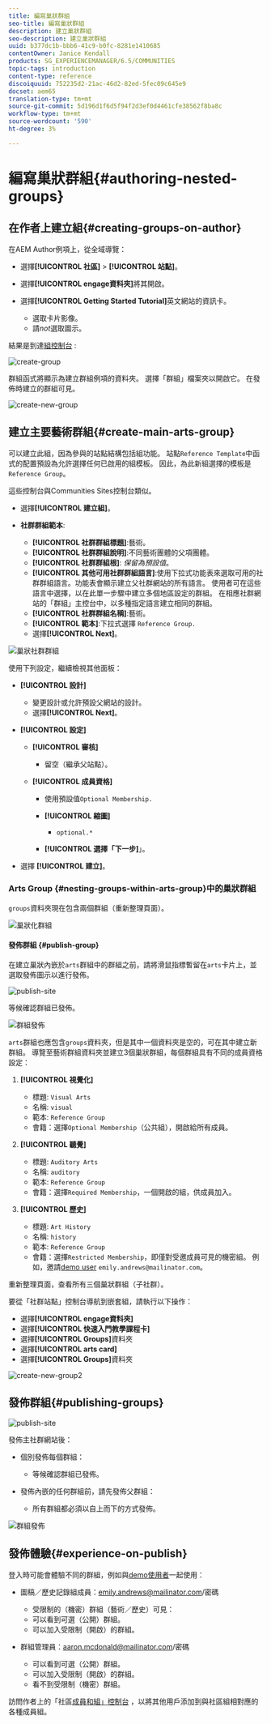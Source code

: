 ```yaml
---
title: 編寫巢狀群組
seo-title: 編寫巢狀群組
description: 建立巢狀群組
seo-description: 建立巢狀群組
uuid: b377dc1b-bbb6-41c9-b0fc-8281e1410685
contentOwner: Janice Kendall
products: SG_EXPERIENCEMANAGER/6.5/COMMUNITIES
topic-tags: introduction
content-type: reference
discoiquuid: 752235d2-21ac-46d2-82ed-5fec09c645e9
docset: aem65
translation-type: tm+mt
source-git-commit: 5d196d1f6d5f94f2d3ef0d4461cfe38562f8ba8c
workflow-type: tm+mt
source-wordcount: '590'
ht-degree: 3%

---
```



# 編寫巢狀群組{#authoring-nested-groups}

## 在作者上建立組{#creating-groups-on-author}

在AEM Author例項上，從全域導覽：

* 選擇&#x200B;**[!UICONTROL 社區]** > **[!UICONTROL 站點]**。
* 選擇&#x200B;**[!UICONTROL engage資料夾]**&#x200B;將其開啟。
* 選擇&#x200B;**[!UICONTROL Getting Started Tutorial]**&#x200B;英文網站的資訊卡。

   * 選取卡片影像。
   * 請&#x200B;*not*&#x200B;選取圖示。

結果是到達[組控制台](/help/communities/groups.md) :

![create-group](assets/create-group.png)

群組函式將顯示為建立群組例項的資料夾。 選擇「群組」檔案夾以開啟它。 在發佈時建立的群組可見。

![create-new-group](assets/create-new-group.png)

## 建立主要藝術群組{#create-main-arts-group}

可以建立此組，因為參與的站點結構包括組功能。 站點`Reference Template`中函式的配置預設為允許選擇任何已啟用的組模板。 因此，為此新組選擇的模板是`Reference Group`。

這些控制台與Communities Sites控制台類似。

* 選擇&#x200B;**[!UICONTROL 建立組]**。

* **社群群組範本**:

   * **[!UICONTROL 社群群組標題]**:藝術。
   * **[!UICONTROL 社群群組說明]**:不同藝術團體的父項團體。
   * **[!UICONTROL 社群群組根]**: *保留為預設值*。
   * **[!UICONTROL 其他可用社群群組語言]**:使用下拉式功能表來選取可用的社群群組語言。功能表會顯示建立父社群網站的所有語言。 使用者可在這些語言中選擇，以在此單一步驟中建立多個地區設定的群組。 在相應社群網站的「群組」主控台中，以多種指定語言建立相同的群組。
   * **[!UICONTROL 社群群組名稱]**:藝術。
   * **[!UICONTROL 範本]**:下拉式選擇  `Reference Group.`
   * 選擇&#x200B;**[!UICONTROL Next]**。

![巢狀社群群組](assets/parent-to-nestedgroup.png)

使用下列設定，繼續檢視其他面板：

* **[!UICONTROL 設計]**

   * 變更設計或允許預設父網站的設計。
   * 選擇&#x200B;**[!UICONTROL Next]**。

* **[!UICONTROL 設定]**

   * **[!UICONTROL 審核]**

      * 留空（繼承父站點）。
   * **[!UICONTROL 成員資格]**

      * 使用預設值`Optional Membership.`

      * **[!UICONTROL 縮圖]**
         * `optional.*`
      * **[!UICONTROL 選擇「下一步]**」。



* 選擇 **[!UICONTROL 建立]**。

### Arts Group {#nesting-groups-within-arts-group}中的巢狀群組

`groups`資料夾現在包含兩個群組（重新整理頁面）。

![巢狀化群組](assets/create-community-group.png)

#### 發佈群組 {#publish-group}

在建立巢狀內嵌於`arts`群組中的群組之前，請將滑鼠指標暫留在`arts`卡片上，並選取發佈圖示以進行發佈。

![publish-site](assets/publish-site.png)

等候確認群組已發佈。

![群組發佈](assets/group-published.png)

`arts`群組也應包含`groups`資料夾，但是其中一個資料夾是空的，可在其中建立新群組。 導覽至藝術群組資料夾並建立3個巢狀群組，每個群組具有不同的成員資格設定：

1. **[!UICONTROL 視覺化]**

   * 標題: `Visual Arts`
   * 名稱: `visual`
   * 範本: `Reference Group`
   * 會籍：選擇`Optional Membership`（公共組），開啟給所有成員。

1. **[!UICONTROL 聽覺]**

   * 標題: `Auditory Arts`
   * 名稱: `auditory`
   * 範本: `Reference Group`
   * 會籍：選擇`Required Membership`，一個開啟的組，供成員加入。

1. **[!UICONTROL 歷史]**

   * 標題: `Art History`
   * 名稱: `history`
   * 範本: `Reference Group`
   * 會籍：選擇`Restricted Membership`，即僅對受邀成員可見的機密組。 例如，邀請[demo user](/help/communities/tutorials.md#demo-users) `emily.andrews@mailinator.com`。

重新整理頁面，查看所有三個巢狀群組（子社群）。

要從「社群站點」控制台導航到嵌套組，請執行以下操作：

* 選擇&#x200B;**[!UICONTROL engage資料夾]**
* 選擇&#x200B;**[!UICONTROL 快速入門教學課程卡]**
* 選擇&#x200B;**[!UICONTROL Groups]**&#x200B;資料夾
* 選擇&#x200B;**[!UICONTROL arts card]**
* 選擇&#x200B;**[!UICONTROL Groups]**&#x200B;資料夾

![create-new-group2](assets/create-new-group2.png)

## 發佈群組{#publishing-groups}

![publish-site](assets/publish-site.png)

發佈主社群網站後：

* 個別發佈每個群組：

   * 等候確認群組已發佈。

* 發佈內嵌的任何群組前，請先發佈父群組：

   * 所有群組都必須以自上而下的方式發佈。

![群組發佈](assets/group-published.png)

## 發佈體驗{#experience-on-publish}

登入時可能會體驗不同的群組，例如與[demo使用者](/help/communities/tutorials.md#demo-users)一起使用：

* 圖稿／歷史記錄組成員：emily.andrews@mailinator.com/密碼
   * 受限制的（機密）群組（藝術／歷史）可見：
   * 可以看到可選（公開）群組。
   * 可以加入受限制（開啟）的群組。

* 群組管理員：aaron.mcdonald@mailinator.com/密碼

   * 可以看到可選（公開）群組。
   * 可以加入受限制（開啟）的群組。
   * 看不到受限制（機密）群組。

訪問作者上的「社區[成員和組」控制台](/help/communities/members.md) ，以將其他用戶添加到與社區組相對應的各種成員組。

